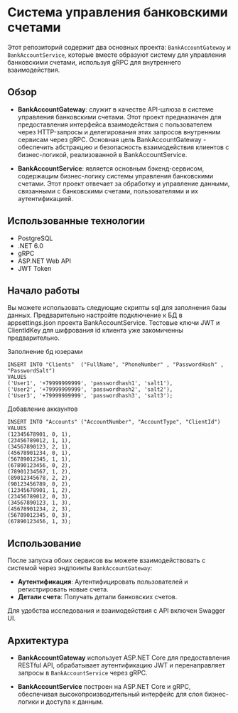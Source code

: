 # Система управления банковскими счетами

Этот репозиторий содержит два основных проекта: `BankAccountGateway` и `BankAccountService`, которые вместе образуют систему для управления банковскими счетами, используя gRPC для внутреннего взаимодействия.

## Обзор

- **BankAccountGateway**:  служит в качестве API-шлюза в системе управления банковскими счетами. Этот проект предназначен для предоставления интерфейса взаимодействия с пользователем через HTTP-запросы и делегирования этих запросов внутренним сервисам через gRPC. Основная цель BankAccountGateway - обеспечить абстракцию и безопасность взаимодействия клиентов с бизнес-логикой, реализованной в BankAccountService.

- **BankAccountService**: является основным бэкенд-сервисом, содержащим бизнес-логику системы управления банковскими счетами. Этот проект отвечает за обработку и управление данными, связанными с банковскими счетами, пользователями и их аутентификацией.

## Использованные технологии

- PostgreSQL
- .NET 6.0
- gRPC
- ASP.NET Web API
- JWT Token

## Начало работы

Вы можете использовать следующие скрипты sql для заполнения базы данных. Предварительно настройте подключение к БД в appsettings.json проекта BankAccountService. Тестовые ключи JWT и ClientIdKey для шифрования id клиента уже закомиченны предварительно.

Заполнение бд юзерами

```
INSERT INTO "Clients"  ("FullName", "PhoneNumber" , "PasswordHash" , "PasswordSalt")
VALUES
('User1', '+79999999999', 'passwordhash1', 'salt1'),
('User2', '+79999999999', 'passwordhash2', 'salt2'),
('User3', '+79999999999', 'passwordhash3', 'salt3');
```

Добавление аккаунтов
```
INSERT INTO "Accounts" ("AccountNumber", "AccountType", "ClientId")
VALUES
(12345678901, 0, 1),
(23456789012, 1, 1),
(34567890123, 2, 1),
(45678901234, 0, 1),
(56789012345, 1, 1),
(67890123456, 0, 2),
(78901234567, 1, 2),
(89012345678, 2, 2),
(90123456789, 0, 2),
(12345678901, 1, 2),
(23456789012, 0, 3),
(34567890123, 1, 3),
(45678901234, 2, 3),
(56789012345, 0, 3),
(67890123456, 1, 3);
```

## Использование

После запуска обоих сервисов вы можете взаимодействовать с системой через эндпоинты `BankAccountGateway`:

- **Аутентификация**: Аутентифицировать пользователей и регистрировать новые счета.
- **Детали счета**: Получать детали банковских счетов.

Для удобства исследования и взаимодействия с API включен Swagger UI.

## Архитектура

- **BankAccountGateway** использует ASP.NET Core для предоставления RESTful API, обрабатывает аутентификацию JWT и перенаправляет запросы в `BankAccountService` через gRPC.

- **BankAccountService** построен на ASP.NET Core и gRPC, обеспечивая высокопроизводительный интерфейс для слоя бизнес-логики и доступа к данным.


